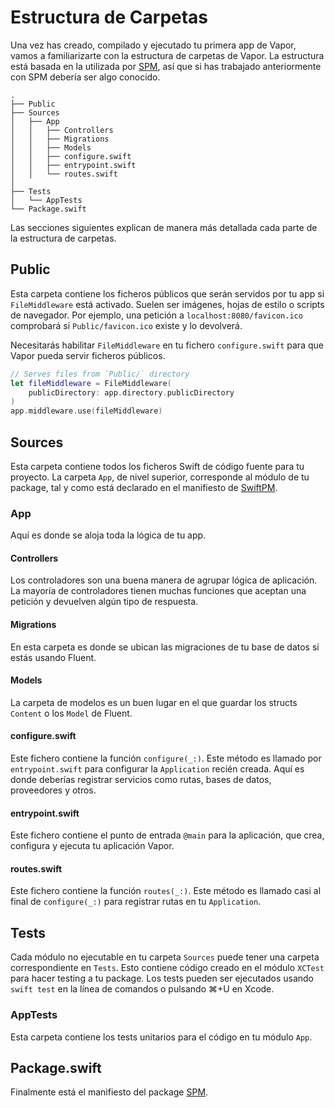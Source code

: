 # Estructura de Carpetas

Una vez has creado, compilado y ejecutado tu primera app de Vapor, vamos a familiarizarte con la estructura de carpetas de Vapor. La estructura está basada en la utilizada por [SPM](spm.md), así que si has trabajado anteriormente con SPM debería ser algo conocido. 

```
.
├── Public
├── Sources
│   ├── App
│   │   ├── Controllers
│   │   ├── Migrations
│   │   ├── Models
│   │   ├── configure.swift 
│   │   ├── entrypoint.swift
│   │   └── routes.swift
│       
├── Tests
│   └── AppTests
└── Package.swift
```

Las secciones siguientes explican de manera más detallada cada parte de la estructura de carpetas.

## Public

Esta carpeta contiene los ficheros públicos que serán servidos por tu app si `FileMiddleware` está activado. Suelen ser imágenes, hojas de estilo o scripts de navegador. Por ejemplo, una petición a `localhost:8080/favicon.ico` comprobará si `Public/favicon.ico` existe y lo devolverá.

Necesitarás habilitar `FileMiddleware` en tu fichero `configure.swift` para que Vapor pueda servir ficheros públicos.

```swift
// Serves files from `Public/` directory
let fileMiddleware = FileMiddleware(
    publicDirectory: app.directory.publicDirectory
)
app.middleware.use(fileMiddleware)
```

## Sources

Esta carpeta contiene todos los ficheros Swift de código fuente para tu proyecto. 
La carpeta `App`, de nivel superior, corresponde al módulo de tu package, 
tal y como está declarado en el manifiesto de [SwiftPM](spm.md).

### App

Aquí es donde se aloja toda la lógica de tu app. 

#### Controllers

Los controladores son una buena manera de agrupar lógica de aplicación. La mayoría de controladores tienen muchas funciones que aceptan una petición y devuelven algún tipo de respuesta.

#### Migrations

En esta carpeta es donde se ubican las migraciones de tu base de datos si estás usando Fluent.

#### Models

La carpeta de modelos es un buen lugar en el que guardar los structs `Content` o los `Model` de Fluent.

#### configure.swift

Este fichero contiene la función `configure(_:)`. Este método es llamado por `entrypoint.swift` para configurar la `Application` recién creada. Aquí es donde deberías registrar servicios como rutas, bases de datos, proveedores y otros. 

#### entrypoint.swift

Este fichero contiene el punto de entrada `@main` para la aplicación, que crea, configura y ejecuta tu aplicación Vapor.

#### routes.swift

Este fichero contiene la función `routes(_:)`. Este método es llamado casi al final de `configure(_:)` para registrar rutas en tu `Application`. 

## Tests

Cada módulo no ejecutable en tu carpeta `Sources` puede tener una carpeta correspondiente en `Tests`. Esto contiene código creado en el módulo `XCTest` para hacer testing a tu package. Los tests pueden ser ejecutados usando `swift test` en la línea de comandos o pulsando ⌘+U en Xcode. 

### AppTests

Esta carpeta contiene los tests unitarios para el código en tu módulo `App`.

## Package.swift

Finalmente está el manifiesto del package [SPM](spm.md).
